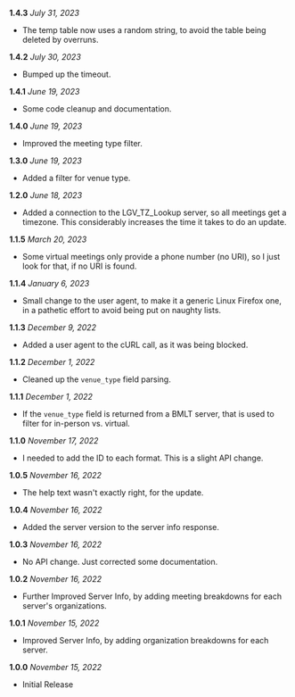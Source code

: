 **1.4.3** *July 31, 2023*

- The temp table now uses a random string, to avoid the table being deleted by overruns.

**1.4.2** *July 30, 2023*

- Bumped up the timeout.

**1.4.1** *June 19, 2023*

- Some code cleanup and documentation.

**1.4.0** *June 19, 2023*

- Improved the meeting type filter.

**1.3.0** *June 19, 2023*

- Added a filter for venue type.

**1.2.0** *June 18, 2023*

- Added a connection to the LGV_TZ_Lookup server, so all meetings get a timezone. This considerably increases the time it takes to do an update.

**1.1.5** *March 20, 2023*

- Some virtual meetings only provide a phone number (no URI), so I just look for that, if no URI is found.

**1.1.4** *January 6, 2023*

- Small change to the user agent, to make it a generic Linux Firefox one, in a pathetic effort to avoid being put on naughty lists.

**1.1.3** *December 9, 2022*

- Added a user agent to the cURL call, as it was being blocked.

**1.1.2** *December 1, 2022*

- Cleaned up the `venue_type` field parsing.

**1.1.1** *December 1, 2022*

- If the `venue_type` field is returned from a BMLT server, that is used to filter for in-person vs. virtual.

**1.1.0** *November 17, 2022*

- I needed to add the ID to each format. This is a slight API change.

**1.0.5** *November 16, 2022*

- The help text wasn't exactly right, for the update.

**1.0.4** *November 16, 2022*

- Added the server version to the server info response.

**1.0.3** *November 16, 2022*

- No API change. Just corrected some documentation.

**1.0.2** *November 16, 2022*

- Further Improved Server Info, by adding meeting breakdowns for each server's organizations.

**1.0.1** *November 15, 2022*

- Improved Server Info, by adding organization breakdowns for each server.

**1.0.0** *November 15, 2022*

- Initial Release
